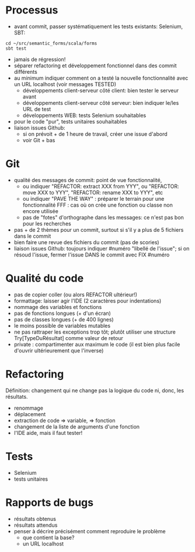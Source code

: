 # Processus
- avant commit, passer systématiquement les tests existants: Selenium, SBT:
```shell
cd ~/src/semantic_forms/scala/forms
sbt test
```
- jamais de régression!
- séparer refactoring et développement fonctionnel dans des commit différents
- au minimum indiquer comment on a testé la nouvelle fonctionnalité avec un URL localhost (voir messages TESTED)
  - développements client-serveur côté client: bien tester le serveur avant
  - développements client-serveur côté serveur: bien indiquer le/les URL de test
  - développements WEB: tests Selenium souhaitables
- pour le code "pur", tests unitaires souhaitables
- liaison issues Github:
  - si on prévoit + de 1 heure de travail, créer une issue d'abord
  - voir Git + bas

# Git
- qualité des messages de commit: point de vue fonctionnalité,
  - ou indiquer "REFACTOR: extract XXX from YYY", ou "REFACTOR: move XXX to YYY", "REFACTOR: rename XXX to YYY", etc
  - ou indiquer "PAVE THE WAY" : préparer le terrain pour une fonctionnalité FFF : cas où on crée une fonction ou classe non encore utilisée
  - pas de "fotes" d'orthographe dans les messages: ce n'est pas bon pour les recherches
- pas + de 2 thèmes pour un commit, surtout si s'il y a plus de 5 fichiers dans le commit
- bien faire une revue des fichiers du commit (pas de scories)
- liaison issues Github: toujours indiquer #numéro "libellé de l'issue";
	si on résoud l'issue, fermer l'issue DANS le commit avec FIX #numéro

# Qualité du code
- pas de copier coller (ou alors REFACTOR ultérieur!)
- formattage: laisser agir l'IDE (2 caractères pour indentations)
- nommage des variables et fonctions
- pas de fonctions longues (+ d'un écran)
- pas de classes longues (+ de 400 lignes)
- le moins possible de variables mutables
- ne pas rattraper les exceptions trop tôt; plutôt utiliser une structure Try[TypeDuRésultat] comme valeur de retour
- private : compartimenter aux maximum le code (il est bien plus facile d'ouvrir ultérieurement que l'inverse)

# Refactoring
Définition: changement qui ne change pas la logique du code ni, donc, les résultats.
- renommage
- déplacement
- extraction de code => variable, => fonction
- changement de la liste de arguments d'une fonction
- l'IDE aide, mais il faut tester!

# Tests
- Selenium
- tests unitaires

# Rapports de bugs
- résultats obtenus
- résultats attendus
- penser à décrire précisément comment reproduire le problème
  - que contient la base?
  - un URL localhost 
